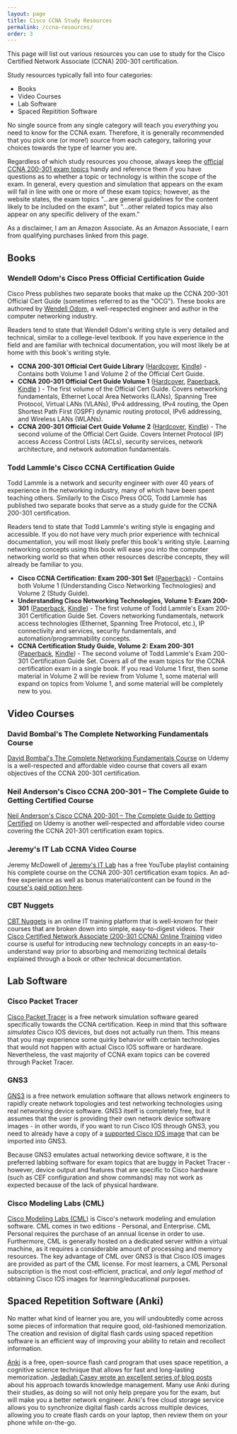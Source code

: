 ```yaml
---
layout: page
title: Cisco CCNA Study Resources
permalink: /ccna-resources/
order: 3
---
```


This page will list out various resources you can use to study for the Cisco Certified Network Associate (CCNA) 200-301 certification.

Study resources typically fall into four categories:

* Books
* Video Courses
* Lab Software
* Spaced Repitition Software

No single source from any single category will teach you *everything* you need to know for the CCNA exam. Therefore, it is generally recommended that you pick one (or more!) source from each category, tailoring your choices towards the type of learner you are.

Regardless of which study resources you choose, always keep the [official CCNA 200-301 exam topics](https://learningnetwork.cisco.com/s/ccna-exam-topics) handy and reference them if you have questions as to whether a topic or technology is within the scope of the exam. In general, every question and simulation that appears on the exam will fall in line with one or more of these exam topics; however, as the website states, the exam topics "...are general guidelines for the content likely to be included on the exam", but "...other related topics may also appear on any specific delivery of the exam."

As a disclaimer, I am an Amazon Associate. As an Amazon Associate, I earn from qualifying purchases linked from this page.

## Books

### Wendell Odom's Cisco Press Official Certification Guide

Cisco Press publishes two separate books that make up the CCNA 200-301 Official Cert Guide (sometimes referred to as the "OCG"). These books are authored by [Wendell Odom](https://www.certskills.com/), a well-respected engineer and author in the computer networking industry.

Readers tend to state that Wendell Odom's writing style is very detailed and technical, similar to a college-level textbook. If you have experience in the field and are familiar with technical documentation, you will most likely be at home with this book's writing style.

* **CCNA 200-301 Official Cert Guide Library** ([Hardcover](https://amzn.to/3AqGSm9), [Kindle](https://amzn.to/3pQDHzb)) - Contains both Volume 1 and Volume 2 of the Official Cert Guide.
* **CCNA 200-301 Official Cert Guide Volume 1** ([Hardcover](https://amzn.to/3QWtxJh), [Paperback](https://amzn.to/3PUO4fV), [Kindle](https://amzn.to/3e5aD4b) ) - The first volume of the Official Cert Guide. Covers networking fundamentals, Ethernet Local Area Networks (LANs), Spanning Tree Protocol, Virtual LANs (VLANs), IPv4 addressing, IPv4 routing, the Open Shortest Path First (OSPF) dynamic routing protocol, IPv6 addressing, and Wireless LANs (WLANs).
* **CCNA 200-301 Official Cert Guide Volume 2** ([Hardcover](https://amzn.to/3wBX0QJ), [Kindle](https://amzn.to/3QYnm7y)) - The second volume of the Official Cert Guide. Covers Internet Protocol (IP) access Access Control Lists (ACLs), security services, network architecture, and network automation fundamentals.

### Todd Lammle's Cisco CCNA Certification Guide

Todd Lammle is a network and security engineer with over 40 years of experience in the networking industry, many of which have been spent teaching others. Similarly to the Cisco Press OCG, Todd Lammle has published two separate books that serve as a study guide for the CCNA 200-301 certification.

Readers tend to state that Todd Lammle's writing style is engaging and accessible. If you do not have very much prior experience with technical documentation, you will most likely prefer this book's writing style. Learning networking concepts using this book will ease you into the computer networking world so that when other resources describe concepts, they will already be familiar to you.

* **Cisco CCNA Certification: Exam 200-301 Set** ([Paperback](https://amzn.to/3QSLSa2)) - Contains both Volume 1 (Understanding Cisco Networking Technologies) and Volume 2 (Study Guide).
* **Understanding Cisco Networking Technologies, Volume 1: Exam 200-301** ([Paperback](https://amzn.to/3CDX71W), [Kindle](https://amzn.to/3e02Zbq)) - The first volume of Todd Lammle's Exam 200-301 Certification Guide Set. Covers networking fundamentals, network access technologies (Ethernet, Spanning Tree Protocol, etc.), IP connectivity and services, security fundamentals, and automation/programmability concepts.
* **CCNA Certification Study Guide, Volume 2: Exam 200-301** ([Paperback](https://amzn.to/3ToKXzF), [Kindle](https://amzn.to/3Atkx7w)) - The second volume of Todd Lammle's Exam 200-301 Certification Guide Set. Covers all of the exam topics for the CCNA certification exam in a single book. If you read Volume 1 first, then some material in Volume 2 will be review from Volume 1, some material will expand on topics from Volume 1, and some material will be completely new to you.

## Video Courses

### David Bombal's The Complete Networking Fundamentals Course

[David Bombal's The Complete Networking Fundamentals Course](https://www.udemy.com/course/complete-networking-fundamentals-course-ccna-start/) on Udemy is a well-respected and affordable video course that covers all exam objectives of the CCNA 200-301 certification.

### Neil Anderson's Cisco CCNA 200-301 – The Complete Guide to Getting Certified Course

[Neil Anderson's Cisco CCNA 200-301 – The Complete Guide to Getting Certified](https://www.udemy.com/course/ccna-complete/) on Udemy is another well-respected and affordable video course covering the CCNA 201-301 certification exam topics.

### Jeremy's IT Lab CCNA Video Course

Jeremy McDowell of [Jeremy's IT Lab](https://www.youtube.com/c/JeremysITLab/featured) has a free YouTube playlist containing his complete course on the CCNA 200-301 certification exam topics. An ad-free experience as well as bonus material/content can be found in the [course's paid option here](https://jeremysitlab.teachable.com/p/ccna-200-301-full-course).

### CBT Nuggets

[CBT Nuggets](https://www.cbtnuggets.com/) is an online IT training platform that is well-known for their courses that are broken down into simple, easy-to-digest videos. Their [Cisco Certified Network Associate (200-301 CCNA) Online Training](https://www.cbtnuggets.com/it-training/cisco/ccna) video course is useful for introducing new technology concepts in an easy-to-understand way prior to absorbing and memorizing technical details explained through a book or other technical documentation.

## Lab Software

### Cisco Packet Tracer

[Cisco Packet Tracer](https://www.netacad.com/courses/packet-tracer) is a free network simulation software geared specifically towards the CCNA certification. Keep in mind that this software *simulates* Cisco IOS devices, but does not actually run them. This means that you may experience some quirky behavior with certain technologies that would not happen with actual Cisco IOS software or hardware. Nevertheless, the vast majority of CCNA exam topics can be covered through Packet Tracer.

### GNS3

[GNS3](https://www.gns3.com/) is a free network emulation software that allows network engineers to rapidly create network topologies and test networking technologies using real networking device software. GNS3 itself is completely free, but it assumes that the user is providing their own network device software images - in other words, if you want to run Cisco IOS through GNS3, you need to already have a copy of a [supported Cisco IOS image](https://docs.gns3.com/docs/emulators/which-emulators-should-i-use#cisco) that can be imported into GNS3.

Because GNS3 emulates actual networking device software, it is the preferred labbing software for exam topics that are buggy in Packet Tracer - however, device output and features that are specific to Cisco hardware (such as CEF configuration and show commands) may not work as expected because of the lack of physical hardware.

### Cisco Modeling Labs (CML)

[Cisco Modeling Labs (CML)](https://learningnetworkstore.cisco.com/cisco-modeling-labs-personal/cisco-modeling-labs-personal/CML-PERSONAL.html) is Cisco's network modeling and emulation software. CML comes in two editions - Personal, and Enterprise. CML Personal requires the purchase of an annual license in order to use. Furthermore, CML is generally hosted on a dedicated server within a virtual machine, as it requires a considerable amount of processing and memory resources. The key advantage of CML over GNS3 is that Cisco IOS images are provided as part of the CML license. For most learners, a CML Personal subscription is the most cost-efficient, practical, and *only legal method* of obtaining Cisco IOS images for learning/educational purposes.

## Spaced Repetition Software (Anki)

No matter what kind of learner you are, you will undoubtedly come across some pieces of information that require good, old-fashioned memorization. The creation and revision of digital flash cards using spaced repetition software is an efficient way of improving your ability to retain and recollect information.

[Anki](https://apps.ankiweb.net/) is a free, open-source flash card program that uses space repetition, a cognitive science technique that allows for fast and long-lasting memorization. [Jedadiah Casey wrote an excellent series of blog posts](https://packetpushers.net/learning-creating-meaningful-flash-cards/) about his approach towards knowledge management. Many use Anki during their studies, as doing so will not only help prepare you for the exam, but will make you a better network engineer. Anki's free cloud storage service allows you to synchronize digital flash cards across multiple devices, allowing you to create flash cards on your laptop, then review them on your phone while on-the-go.
